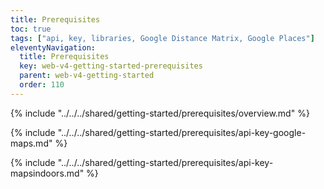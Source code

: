 ```yaml
---
title: Prerequisites
toc: true
tags: ["api, key, libraries, Google Distance Matrix, Google Places"]
eleventyNavigation:
  title: Prerequisites
  key: web-v4-getting-started-prerequisites
  parent: web-v4-getting-started
  order: 110
---
```


<!-- Overview -->
{% include "../../../shared/getting-started/prerequisites/overview.md" %}

<!-- Google Maps API key -->
{% include "../../../shared/getting-started/prerequisites/api-key-google-maps.md" %}

<!-- MapsIndoors API key -->
{% include "../../../shared/getting-started/prerequisites/api-key-mapsindoors.md" %}
